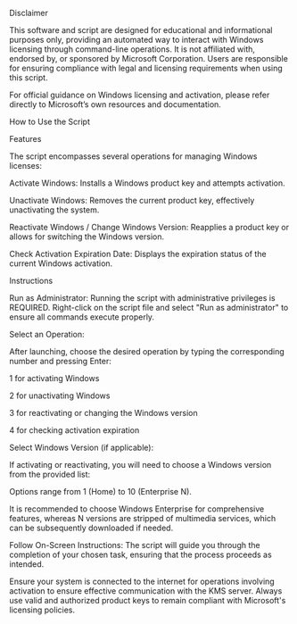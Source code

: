 Disclaimer

This software and script are designed for educational and informational purposes only, providing an automated way to interact with Windows licensing through command-line operations. It is not affiliated with, endorsed by, or sponsored by Microsoft Corporation. Users are responsible for ensuring compliance with legal and licensing requirements when using this script.

For official guidance on Windows licensing and activation, please refer directly to Microsoft’s own resources and documentation.

How to Use the Script

Features

The script encompasses several operations for managing Windows licenses:

Activate Windows: Installs a Windows product key and attempts activation.

Unactivate Windows: Removes the current product key, effectively unactivating the system.

Reactivate Windows / Change Windows Version: Reapplies a product key or allows for switching the Windows version.

Check Activation Expiration Date: Displays the expiration status of the current Windows activation.

Instructions

​Run as Administrator: Running the script with administrative privileges is REQUIRED.​ Right-click on the script file and select "Run as administrator" to ensure all commands execute properly.

Select an Operation:

After launching, choose the desired operation by typing the corresponding number and pressing Enter:

1 for activating Windows

2 for unactivating Windows

3 for reactivating or changing the Windows version

4 for checking activation expiration

Select Windows Version (if applicable):

If activating or reactivating, you will need to choose a Windows version from the provided list:

Options range from 1 (Home) to 10 (Enterprise N).

It is recommended to choose Windows Enterprise for comprehensive features, whereas N versions are stripped of multimedia services, which can be subsequently downloaded if needed.

Follow On-Screen Instructions: The script will guide you through the completion of your chosen task, ensuring that the process proceeds as intended.

Ensure your system is connected to the internet for operations involving activation to ensure effective communication with the KMS server. Always use valid and authorized product keys to remain compliant with Microsoft's licensing policies.


